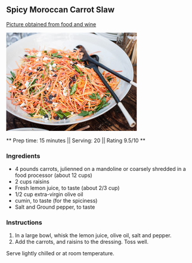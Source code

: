 ## Spicy Moroccan Carrot Slaw

[Picture obtained from food and wine](https://www.foodandwine.com/recipes/moroccan-carrot-salad-with-spicy-lemon-dressing)

![Picture](../img/moroccan_carrot_salad.jpg)

** Prep time: 15 minutes || Serving: 20 || Rating 9.5/10 **

### Ingredients

- 4 pounds carrots, julienned on a mandoline or coarsely shredded in a food processor (about 12 cups) 
- 2 cups raisins 
- Fresh lemon juice, to taste (about 2/3 cup) 
- 1/2 cup extra-virgin olive oil 
- cumin, to taste (for the spiciness)
- Salt and Ground pepper, to taste 

### Instructions

1. In a large bowl, whisk the lemon juice, olive oil, salt and pepper.
2. Add the carrots, and raisins to the dressing. Toss well. 

Serve lightly chilled or at room temperature.

